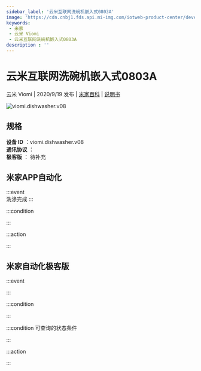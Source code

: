 ```yaml
---
sidebar_label: '云米互联网洗碗机嵌入式0803A'
image: 'https://cdn.cnbj1.fds.api.mi-img.com/iotweb-product-center/developer_1594979101871FetncINz.png?GalaxyAccessKeyId=AKVGLQWBOVIRQ3XLEW&Expires=9223372036854775807&Signature=gp+LqqnrQzNazEuOmmzJv/4N5ig='
keywords: 
 - 米家
 - 云米 Viomi
 - 云米互联网洗碗机嵌入式0803A
description : ''
---
```

# 云米互联网洗碗机嵌入式0803A

云米 Viomi | 2020/9/19 发布 | [米家百科](https://home.mi.com/webapp/content/baike/product/index.html?model=viomi.dishwasher.v08) | [说明书](https://home.mi.com/views/introduction.html?model=viomi.dishwasher.v08&region=cn)

![viomi.dishwasher.v08](https://cdn.cnbj1.fds.api.mi-img.com/iotweb-product-center/developer_1594979101871FetncINz.png?GalaxyAccessKeyId=AKVGLQWBOVIRQ3XLEW&Expires=9223372036854775807&Signature=gp+LqqnrQzNazEuOmmzJv/4N5ig=)

## 规格  
> 
**设备 ID** ：viomi.dishwasher.v08  
**通讯协议** ：  
**极客版**  ： 待补充 


## 米家APP自动化  

:::event  
洗涤完成
:::

:::condition  

:::

:::action   

:::

## 米家自动化极客版  

:::event  

:::

:::condition  

:::

:::condition 可查询的状态条件  

:::

:::action  

:::

        
